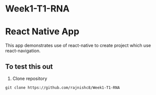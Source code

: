 # Week1-T1-RNA
# React Native App 
This app demonstrates use of react-native to create project which use react-navigation.

## To test this out

1. Clone repository   
```
git clone https://github.com/rajnishc8/Week1-T1-RNA
```